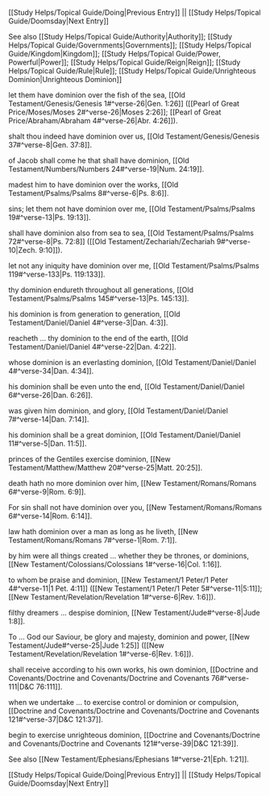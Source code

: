 [[Study Helps/Topical Guide/Doing|Previous Entry]]  ||  [[Study Helps/Topical Guide/Doomsday|Next Entry]]

 See also [[Study Helps/Topical Guide/Authority|Authority]]; [[Study Helps/Topical Guide/Governments|Governments]]; [[Study Helps/Topical Guide/Kingdom|Kingdom]]; [[Study Helps/Topical Guide/Power, Powerful|Power]]; [[Study Helps/Topical Guide/Reign|Reign]]; [[Study Helps/Topical Guide/Rule|Rule]]; [[Study Helps/Topical Guide/Unrighteous Dominion|Unrighteous Dominion]]

 let them have dominion over the fish of the sea, [[Old Testament/Genesis/Genesis 1#^verse-26|Gen. 1:26]] ([[Pearl of Great Price/Moses/Moses 2#^verse-26|Moses 2:26]]; [[Pearl of Great Price/Abraham/Abraham 4#^verse-26|Abr. 4:26]]).

 shalt thou indeed have dominion over us, [[Old Testament/Genesis/Genesis 37#^verse-8|Gen. 37:8]].

 of Jacob shall come he that shall have dominion, [[Old Testament/Numbers/Numbers 24#^verse-19|Num. 24:19]].

 madest him to have dominion over the works, [[Old Testament/Psalms/Psalms 8#^verse-6|Ps. 8:6]].

 sins; let them not have dominion over me, [[Old Testament/Psalms/Psalms 19#^verse-13|Ps. 19:13]].

 shall have dominion also from sea to sea, [[Old Testament/Psalms/Psalms 72#^verse-8|Ps. 72:8]] ([[Old Testament/Zechariah/Zechariah 9#^verse-10|Zech. 9:10]]).

 let not any iniquity have dominion over me, [[Old Testament/Psalms/Psalms 119#^verse-133|Ps. 119:133]].

 thy dominion endureth throughout all generations, [[Old Testament/Psalms/Psalms 145#^verse-13|Ps. 145:13]].

 his dominion is from generation to generation, [[Old Testament/Daniel/Daniel 4#^verse-3|Dan. 4:3]].

 reacheth ... thy dominion to the end of the earth, [[Old Testament/Daniel/Daniel 4#^verse-22|Dan. 4:22]].

 whose dominion is an everlasting dominion, [[Old Testament/Daniel/Daniel 4#^verse-34|Dan. 4:34]].

 his dominion shall be even unto the end, [[Old Testament/Daniel/Daniel 6#^verse-26|Dan. 6:26]].

 was given him dominion, and glory, [[Old Testament/Daniel/Daniel 7#^verse-14|Dan. 7:14]].

 his dominion shall be a great dominion, [[Old Testament/Daniel/Daniel 11#^verse-5|Dan. 11:5]].

 princes of the Gentiles exercise dominion, [[New Testament/Matthew/Matthew 20#^verse-25|Matt. 20:25]].

 death hath no more dominion over him, [[New Testament/Romans/Romans 6#^verse-9|Rom. 6:9]].

 For sin shall not have dominion over you, [[New Testament/Romans/Romans 6#^verse-14|Rom. 6:14]].

 law hath dominion over a man as long as he liveth, [[New Testament/Romans/Romans 7#^verse-1|Rom. 7:1]].

 by him were all things created ... whether they be thrones, or dominions, [[New Testament/Colossians/Colossians 1#^verse-16|Col. 1:16]].

 to whom be praise and dominion, [[New Testament/1 Peter/1 Peter 4#^verse-11|1 Pet. 4:11]] ([[New Testament/1 Peter/1 Peter 5#^verse-11|5:11]]; [[New Testament/Revelation/Revelation 1#^verse-6|Rev. 1:6]]).

 filthy dreamers ... despise dominion, [[New Testament/Jude#^verse-8|Jude 1:8]].

 To ... God our Saviour, be glory and majesty, dominion and power, [[New Testament/Jude#^verse-25|Jude 1:25]] ([[New Testament/Revelation/Revelation 1#^verse-6|Rev. 1:6]]).

 shall receive according to his own works, his own dominion, [[Doctrine and Covenants/Doctrine and Covenants/Doctrine and Covenants 76#^verse-111|D&C 76:111]].

 when we undertake ... to exercise control or dominion or compulsion, [[Doctrine and Covenants/Doctrine and Covenants/Doctrine and Covenants 121#^verse-37|D&C 121:37]].

 begin to exercise unrighteous dominion, [[Doctrine and Covenants/Doctrine and Covenants/Doctrine and Covenants 121#^verse-39|D&C 121:39]].

 See also [[New Testament/Ephesians/Ephesians 1#^verse-21|Eph. 1:21]].

[[Study Helps/Topical Guide/Doing|Previous Entry]]  ||  [[Study Helps/Topical Guide/Doomsday|Next Entry]]